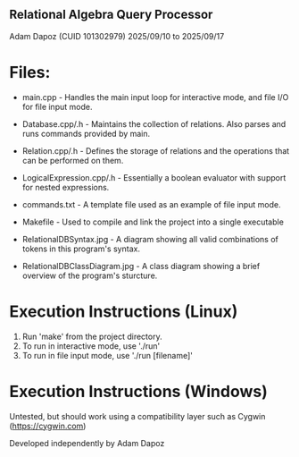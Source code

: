 ## Relational Algebra Query Processor
Adam Dapoz (CUID 101302979)
2025/09/10 to 2025/09/17

# Files:
- main.cpp                      - Handles the main input loop for interactive mode, and file I/O for file input mode.
- Database.cpp/.h               - Maintains the collection of relations. Also parses and runs commands provided by main.
- Relation.cpp/.h               - Defines the storage of relations and the operations that can be performed on them.
- LogicalExpression.cpp/.h      - Essentially a boolean evaluator with support for nested expressions.

- commands.txt                  - A template file used as an example of file input mode.
- Makefile                      - Used to compile and link the project into a single executable

- RelationalDBSyntax.jpg        - A diagram showing all valid combinations of tokens in this program's syntax.
- RelationalDBClassDiagram.jpg  - A class diagram showing a brief overview of the program's sturcture.

# Execution Instructions (Linux)
1. Run 'make' from the project directory.
2. To run in interactive mode, use './run'
2. To run in file input mode, use './run [filename]'

# Execution Instructions (Windows)
Untested, but should work using a compatibility layer such as Cygwin (https://cygwin.com)


Developed independently by Adam Dapoz
